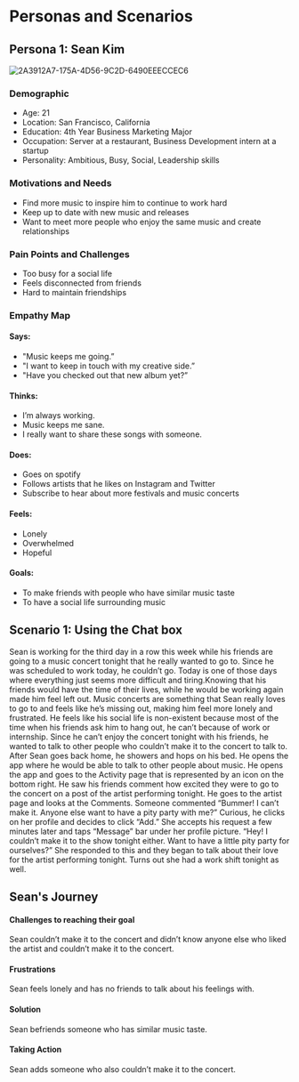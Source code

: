 # Personas and Scenarios 

## Persona 1: Sean Kim 
![2A3912A7-175A-4D56-9C2D-6490EEECCEC6](https://user-images.githubusercontent.com/62866389/81169965-9fd55200-8f4e-11ea-866a-d14d68c6e08a.jpg)

### Demographic
- Age: 21
- Location: San Francisco, California
- Education: 4th Year Business Marketing Major 
- Occupation: Server at a restaurant, Business Development intern at a startup 
- Personality: Ambitious, Busy, Social, Leadership skills 
### Motivations and Needs
- Find more music to inspire him to continue to work hard 
- Keep up to date with new music and releases 
- Want to meet more people who enjoy the same music and create relationships 
### Pain Points and Challenges
- Too busy for a social life
- Feels disconnected from friends
- Hard to maintain friendships
### Empathy Map
#### Says:
- "Music keeps me going.”
- "I want to keep in touch with my creative side.” 
- "Have you checked out that new album yet?” 

#### Thinks:
- I’m always working. 
- Music keeps me sane. 
- I really want to share these songs with someone. 
#### Does:
- Goes on spotify
- Follows artists that he likes on Instagram and Twitter 
- Subscribe to hear about more festivals and music concerts 
#### Feels:
- Lonely 
- Overwhelmed 
- Hopeful 
#### Goals:
- To make friends with people who have similar music taste
- To have a social life surrounding music

## Scenario 1: Using the Chat box 
Sean is working for the third day in a row this week while his friends are going to a music concert tonight that he really wanted to go to. Since he was scheduled to work today, he couldn’t go. Today is one of those days where everything just seems more difficult and tiring.Knowing that his friends would have the time of their lives, while he would be working again made him feel left out. Music concerts are something that Sean really loves to go to and feels like he’s missing out, making him feel more lonely and frustrated. He feels like his social life is non-existent because most of the time when his friends ask him to hang out, he can’t because of work or internship. Since he can’t enjoy the concert tonight with his friends, he wanted to talk to other people who couldn’t make it to the concert to talk to. After Sean goes back home, he showers and hops on his bed. He opens the app where he would be able to talk to other people about music. He opens the app and goes to the Activity page that is represented by an icon on the bottom right. He saw his friends comment how excited they were to go to the concert on a post of the artist performing tonight. He goes to the artist page and looks at the Comments. Someone commented “Bummer! I can’t make it. Anyone else want to have a pity party with me?”  Curious, he clicks on her profile and decides to click “Add.” She accepts his request a few minutes later and taps “Message” bar under her profile picture. “Hey! I couldn’t make it to the show tonight either. Want to have a little pity party for ourselves?” She responded to this and they began to talk about their love for the artist performing tonight. Turns out she had a work shift tonight as well. 

## Sean's Journey 
#### Challenges to reaching their goal
Sean couldn’t make it to the concert and didn’t know anyone else who liked the artist and couldn’t make it to the concert. 
#### Frustrations
Sean feels lonely and has no friends to talk about his feelings with. 
#### Solution
Sean befriends someone who has similar music taste. 
#### Taking Action
Sean adds someone who also couldn’t make it to the concert. 


